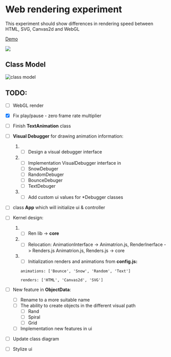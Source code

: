 # Web rendering experiment
This experiment should show differences in rendering speed between HTML, SVG, Canvas2d and WebGL

[Demo](https://ilopx.github.io/experiment-web-renders-html-svg-canvas2d-webGL/ "Demo")

![](https://raw.githubusercontent.com/ilopX/experiment-web-renders-html-svg-canvas2d-webGL/master/preview.gif)

## Class Model
![class model](https://raw.githubusercontent.com/ilopX/experiment-web-renders-html-svg-canvas2d-webGL/master/classModel.png)

## TODO:
- [ ] WebGL render
- [x] Fix play/pause - zero frame rate multiplier
- [ ] Finish **TextAnimation** class
- [ ] **Visual Debugger** for drawing animation information:
	1. - [ ] Design a visual debugger interface 
	2. - [ ] Implementation VisualDebugger interface in
		- [ ] SnowDebuger
		- [ ] RandomDebuger
		- [ ] BounceDebuger
		- [ ] TextDebuger
	3. - [ ] Add custom ui values for \*Debugger classes
- [ ] class **App** which will initialize ui & controller
- [ ] Kernel design:
	1. - [ ] Ren lib -> **core**
	2. - [ ] Relocation: 
				AnimationInterface -> Animatrion.js,
				RenderInerface -> Renders.js
				Animatrion.js, Renders.js -> core
	3. - [ ] Initialization renders and animations from **config.js:**
		
		```animations: ['Bounce', 'Snow', 'Random', 'Text']```
		
		```renders: ['HTML', 'Canvas2d', 'SVG']```
- [ ] New feature in **ObjectData**:
	- [ ] Rename to a more suitable name 
	- [ ] The ability to create objects in the different visual path
        - [ ] Rand
		- [ ] Spiral
		- [ ] Grid
	- [ ] Implementation new features in ui
- [ ] Update class diagram
- [ ] Stylize ui


